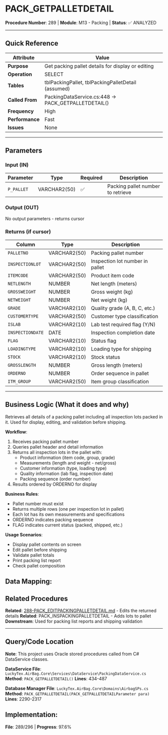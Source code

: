# PACK_GETPALLETDETAIL

**Procedure Number**: 289 | **Module**: M13 - Packing | **Status**: ✅ ANALYZED

---

## Quick Reference

| Attribute | Value |
|-----------|-------|
| **Purpose** | Get packing pallet details for display or editing |
| **Operation** | SELECT |
| **Tables** | tblPackingPallet, tblPackingPalletDetail (assumed) |
| **Called From** | PackingDataService.cs:448 → PACK_GETPALLETDETAIL() |
| **Frequency** | High |
| **Performance** | Fast |
| **Issues** | None |

---

## Parameters

### Input (IN)

| Parameter | Type | Required | Description |
|-----------|------|----------|-------------|
| `P_PALLET` | VARCHAR2(50) | ✅ | Packing pallet number to retrieve |

### Output (OUT)

No output parameters - returns cursor

### Returns (if cursor)

| Column | Type | Description |
|--------|------|-------------|
| `PALLETNO` | VARCHAR2(50) | Packing pallet number |
| `INSPECTIONLOT` | VARCHAR2(50) | Inspection lot number in pallet |
| `ITEMCODE` | VARCHAR2(50) | Product item code |
| `NETLENGTH` | NUMBER | Net length (meters) |
| `GROSSWEIGHT` | NUMBER | Gross weight (kg) |
| `NETWEIGHT` | NUMBER | Net weight (kg) |
| `GRADE` | VARCHAR2(10) | Quality grade (A, B, C, etc.) |
| `CUSTOMERTYPE` | VARCHAR2(50) | Customer type classification |
| `ISLAB` | VARCHAR2(10) | Lab test required flag (Y/N) |
| `INSPECTIONDATE` | DATE | Inspection completion date |
| `FLAG` | VARCHAR2(10) | Status flag |
| `LOADINGTYPE` | VARCHAR2(10) | Loading type for shipping |
| `STOCK` | VARCHAR2(10) | Stock status |
| `GROSSLENGTH` | NUMBER | Gross length (meters) |
| `ORDERNO` | NUMBER | Order sequence in pallet |
| `ITM_GROUP` | VARCHAR2(50) | Item group classification |

---

## Business Logic (What it does and why)

Retrieves all details of a packing pallet including all inspection lots packed in it. Used for display, editing, and validation before shipping.

**Workflow**:
1. Receives packing pallet number
2. Queries pallet header and detail information
3. Returns all inspection lots in the pallet with:
   - Product information (item code, group, grade)
   - Measurements (length and weight - net/gross)
   - Customer information (type, loading type)
   - Quality information (lab flag, inspection date)
   - Packing sequence (order number)
4. Results ordered by ORDERNO for display

**Business Rules**:
- Pallet number must exist
- Returns multiple rows (one per inspection lot in pallet)
- Each lot has its own measurements and specifications
- ORDERNO indicates packing sequence
- FLAG indicates current status (packed, shipped, etc.)

**Usage Scenarios**:
- Display pallet contents on screen
- Edit pallet before shipping
- Validate pallet totals
- Print packing list report
- Check pallet composition

**Data Mapping**:
---

## Related Procedures

**Related**: [288-PACK_EDITPACKINGPALLETDETAIL.md](./288-PACK_EDITPACKINGPALLETDETAIL.md) - Edits the returned details
**Related**: PACK_INSPACKINGPALLETDETAIL - Adds lots to pallet
**Downstream**: Used for packing list reports and shipping validation

---

## Query/Code Location

**Note**: This project uses Oracle stored procedures called from C# DataService classes.

**DataService File**: `LuckyTex.AirBag.Core\Services\DataService\PackingDataService.cs`
**Method**: `PACK_GETPALLETDETAIL()`
**Lines**: 434-487

**Database Manager File**: `LuckyTex.AirBag.Core\Domains\AirbagSPs.cs`
**Method**: `PACK_GETPALLETDETAIL(PACK_GETPALLETDETAILParameter para)`
**Lines**: 2290-2317

**Implementation**:
---

**File**: 289/296 | **Progress**: 97.6%
